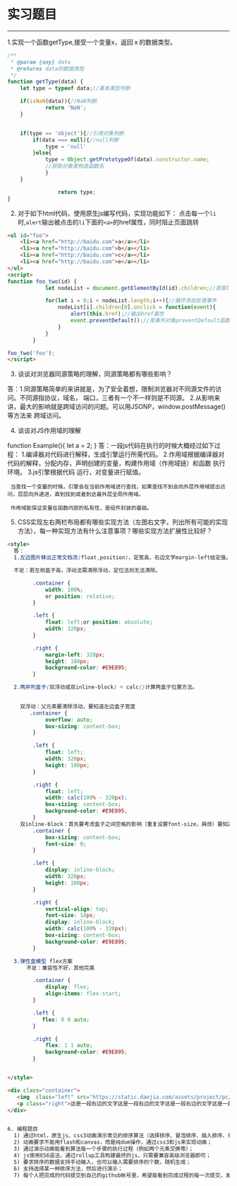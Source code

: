 # 实习题目

---

1.实现一个函数getType,接受一个变量x，返回ｘ的数据类型。

````js
/**
 * @param {any} data
 * @returns data的数据类型
 */
function getType(data) {
    let type = typeof data;//基本类型判断

    if(isNaN(data)){//NaN判断
            return 'NaN';
    }


    if(type == 'object'){//引用对象判断
        if(data === null){//null判断
            type = 'null'
        }else{
            type = Object.getPrototypeOf(data).constructor.name;
            //获取对象类构造函数名
            }
    }

                return type;
}
````

2. 对于如下html代码，使用原生js编写代码，实现功能如下： 点击每一个`li`时,`alert`输出被点击的`li`下面的`<a>`的href属性，同时阻止页面跳转

````html
<ul id="foo">
    <li><a href="http://baidu.com">a</a></li>
    <li><a href="http://baidu.com">b</a></li>
    <li><a href="http://baidu.com">c</a></li>
    <li><a href="http://baidu.com">e</a></li>
</ul>
<script>
function foo_two(id) {
            let nodeList = document.getElementById(id).children;//获取li节点列表

            for(let i = 0;i < nodeList.length;i++){//循环添加处理事件
                nodeList[i].children[0].onclick = function(event){
                    alert(this.href);//输出href属性
                    event.preventDefault();//用事件对象preventDefault函数终止a标签默认行为
                }
            }
        }

foo_two('foo');
</script>
````

3. 谈谈对浏览器同源策略的理解，同源策略都有哪些影响？

答：1.同源策略简单的来讲就是，为了安全着想，限制浏览器对不同源文件的访问。不同源指协议，域名，      端口，三者有一个不一样则是不同源。
    2.从影响来讲，最大的影响就是跨域访问的问题。可以用JSONP，window.postMessage()等方法来    跨域访问。

4. 谈谈对JS作用域的理解

function Example(){
  let a = 2;
}
答：一段js代码在执行的时候大概经过如下过程：
    1.编译器对代码进行解释，生成引擎运行所需代码。
    2.作用域根据编译器对代码的解释，分配内存，声明创建的变量，构建作用域（作用域链）和函数     执行环境。
    3.js引擎根据代码 运行，对变量进行赋值。

     当查找一个变量的时候，引擎会在当前作用域进行查找，如果查找不到会向外层作用域提出访问，层层向外递进，直到找到或者到达最外层全局作用域。

     作用域能保证变量在函数内部的私有性，是组件封装的基础。
  

5. CSS实现左右两栏布局都有哪些实现方法（左图右文字，列出所有可能的实现方法），每一种实现方法有什么注意事项？哪些实现方法扩展性比较好？

````html
<style>
  答：
  1.左边图片移出正常文档流(float,position)，定宽高，右边文字margin-left给定值。

  不足：若左侧盒子高，浮动法需清除浮动，定位法则无法清除。

        .container {
            width: 100%;
            or position: relative;
        }

        .left {
            float: left;or position: absolute;
            width: 320px;
        }

        .right {
            margin-left: 320px;
            height: 100px;
            background-color: #E9E895;
        }

  2.两并列盒子(双浮动或双inline-block) + calc()计算两盒子位置方法。
  

    双浮动：父元素要清除浮动，要知道左边盒子宽度
       .container {
            overflow: auto;
            box-sizing: content-box;
        }

        .left {
            float: left;
            width: 320px;
            height: 100px;
        }

        .right {
            float: left;
            width: calc(100% - 320px);
            box-sizing: content-box;
            background-color: #E9E895;
        }
    双inline-block：首先要考虑盒子之间空格的影响（重复设置font-size，麻烦）要知道左边盒子宽度。
        .container {
            box-sizing: content-box;
            font-size: 0;
        }

        .left {
            display: inline-block;
            width: 320px;
            height: 100px;
        }

        .right {
            vertical-align: top;
            font-size: 14px;
            display: inline-block;
            width: calc(100% - 320px);
            box-sizing: content-box;
            background-color: #E9E895;
        }

  3.弹性盒模型 flex方案
      不足：兼容性不好，其他完美

        .container {
            display: flex;
            align-items: flex-start;
        }

        .left {
           flex: 0 0 auto;
        }

        .right {
            flex: 1 1 auto;
            background-color: #E9E895;
        }


</style>

<div class="container">
   <img  class="left" src="https://static.daojia.com/assets/project/pc/resource/global/logo_dj.png">
   <p class="right">这是一段右边的文字这是一段右边的文字这是一段右边的文字这是一段右边的文字这是一段右边的文字</p>
</div>


6. 编程题目
  1) 通过html，原生js、css3动画演示常见的排序算法（选择排序、冒泡排序、插入排序、归并排序等）的执行过程；
  2) 动画要求不能用flash和canvas，而是纯dom操作，通过css3和js来实现动画；
  3) 通过演示动画能看到算法每一个步骤的执行过程（例如两个元素交换等）；
  4) js使用ES6语法，通过rollup工具构建最终的js，只需要兼容高级浏览器即可；
  5) 要求排序的数据支持手动输入，也可以输入需要排序的个数，随机生成；
  6) 支持选择某一种排序方法，然后进行演示；
  7) 每个人把完成的代码提交到自己的github帐号里，希望能看到完成过程的每一次提交，发送自己代码的github上代码的地址。













